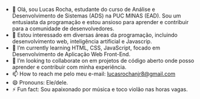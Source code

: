 - 👋 Olá, sou Lucas Rocha, estudante do curso de Análise e Desenvolvimento de Sistemas (ADS) na PUC MINAS (EAD). Sou um entusiasta da programação e estou ansioso para aprender e contribuir para a comunidade de desenvolvedores.
- 👀 Estou interessado em diversas áreas da programação, incluindo desenvolvimento web, inteligência artificial e Javascrip.
- 🌱 I’m currently learning HTML, CSS, JavaScript, focado em Desenvolvimento de Aplicação Web Front-End.
- 💞️ I’m looking to collaborate on em projetos de código aberto onde posso aprender e contribuir com minha experiência.
- 📫 How to reach me pelo meu e-mail: lucasrochanjr8@gmail.com
- 😄 Pronouns: Ele/dele.
- ⚡ Fun fact: Sou apaixonado por música e toco violão nas horas vagas.

<!---
Lucasrochanjr/Lucasrochanjr is a ✨ special ✨ repository because its `README.md` (this file) appears on your GitHub profile.
You can click the Preview link to take a look at your changes.
--->
